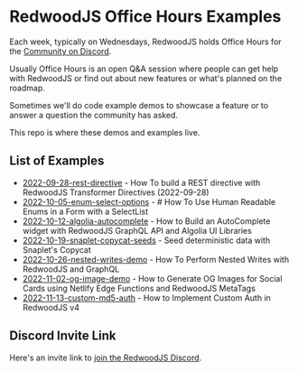 # RedwoodJS Office Hours Examples

Each week, typically on Wednesdays, RedwoodJS holds Office Hours for the [Community on Discord](http://discord.gg/redwoodjs).

Usually Office Hours is an open Q&A session where people can get help with RedwoodJS or find out about new features or what's planned on the roadmap.

Sometimes we'll do code example demos to showcase a feature or to answer a question the community has asked.

This repo is where these demos and examples live.

## List of Examples

- [2022-09-28-rest-directive](2022-09-28-rest-directive/README.md) - How To build a REST directive with RedwoodJS Transformer Directives (2022-09-28)
- [2022-10-05-enum-select-options](2022-10-05-enum-select-options/README.md) - # How To Use Human Readable Enums in a Form with a SelectList
- [2022-10-12-algolia-autocomplete](2022-10-12-algolia-autocomplete/README.md) - How to Build an AutoComplete widget with RedwoodJS GraphQL API and Algolia UI Libraries
- [2022-10-19-snaplet-copycat-seeds](2022-10-19-snaplet-copycat-seeds/README.md) - Seed deterministic data with Snaplet's Copycat
- [2022-10-26-nested-writes-demo](2022-10-26-nested-writes-demo/README.md) - How To Perform Nested Writes with RedwoodJS and GraphQL
- [2022-11-02-og-image-demo](2022-11-02-og-image-demo/README.md) - How to Generate OG Images for Social Cards using Netlify Edge Functions and RedwoodJS MetaTags
- [2022-11-13-custom-md5-auth](2022-11-13-custom-md5-auth/README.md) - How to Implement Custom Auth in RedwoodJS v4

## Discord Invite Link

Here's an invite link to [join the RedwoodJS Discord](http://discord.gg/redwoodjs).
